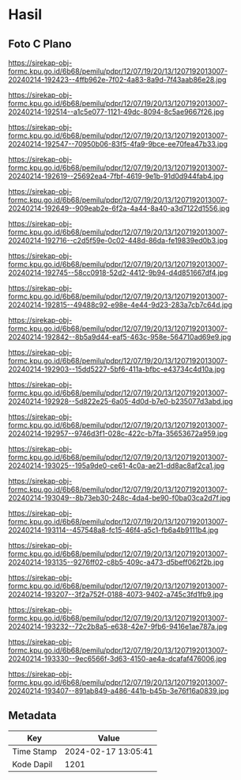 # Hasil

## Foto C Plano

https://sirekap-obj-formc.kpu.go.id/6b68/pemilu/pdpr/12/07/19/20/13/1207192013007-20240214-192423--4ffb962e-7f02-4a83-8a9d-7f43aab86e28.jpg

https://sirekap-obj-formc.kpu.go.id/6b68/pemilu/pdpr/12/07/19/20/13/1207192013007-20240214-192514--a1c5e077-1121-49dc-8094-8c5ae9667f26.jpg

https://sirekap-obj-formc.kpu.go.id/6b68/pemilu/pdpr/12/07/19/20/13/1207192013007-20240214-192547--70950b06-83f5-4fa9-9bce-ee70fea47b33.jpg

https://sirekap-obj-formc.kpu.go.id/6b68/pemilu/pdpr/12/07/19/20/13/1207192013007-20240214-192619--25692ea4-7fbf-4619-9e1b-91d0d944fab4.jpg

https://sirekap-obj-formc.kpu.go.id/6b68/pemilu/pdpr/12/07/19/20/13/1207192013007-20240214-192649--909eab2e-6f2a-4a44-8a40-a3d7122d1556.jpg

https://sirekap-obj-formc.kpu.go.id/6b68/pemilu/pdpr/12/07/19/20/13/1207192013007-20240214-192716--c2d5f59e-0c02-448d-86da-fe19839ed0b3.jpg

https://sirekap-obj-formc.kpu.go.id/6b68/pemilu/pdpr/12/07/19/20/13/1207192013007-20240214-192745--58cc0918-52d2-4412-9b94-d4d851667df4.jpg

https://sirekap-obj-formc.kpu.go.id/6b68/pemilu/pdpr/12/07/19/20/13/1207192013007-20240214-192815--49488c92-e98e-4e44-9d23-283a7cb7c64d.jpg

https://sirekap-obj-formc.kpu.go.id/6b68/pemilu/pdpr/12/07/19/20/13/1207192013007-20240214-192842--8b5a9d44-eaf5-463c-958e-564710ad69e9.jpg

https://sirekap-obj-formc.kpu.go.id/6b68/pemilu/pdpr/12/07/19/20/13/1207192013007-20240214-192903--15dd5227-5bf6-411a-bfbc-e43734c4d10a.jpg

https://sirekap-obj-formc.kpu.go.id/6b68/pemilu/pdpr/12/07/19/20/13/1207192013007-20240214-192928--5d822e25-6a05-4d0d-b7e0-b235077d3abd.jpg

https://sirekap-obj-formc.kpu.go.id/6b68/pemilu/pdpr/12/07/19/20/13/1207192013007-20240214-192957--9746d3f1-028c-422c-b7fa-35653672a959.jpg

https://sirekap-obj-formc.kpu.go.id/6b68/pemilu/pdpr/12/07/19/20/13/1207192013007-20240214-193025--195a9de0-ce61-4c0a-ae21-dd8ac8af2ca1.jpg

https://sirekap-obj-formc.kpu.go.id/6b68/pemilu/pdpr/12/07/19/20/13/1207192013007-20240214-193049--8b73eb30-248c-4da4-be90-f0ba03ca2d7f.jpg

https://sirekap-obj-formc.kpu.go.id/6b68/pemilu/pdpr/12/07/19/20/13/1207192013007-20240214-193114--457548a8-fc15-46f4-a5c1-fb6a4b9111b4.jpg

https://sirekap-obj-formc.kpu.go.id/6b68/pemilu/pdpr/12/07/19/20/13/1207192013007-20240214-193135--9276ff02-c8b5-409c-a473-d5beff062f2b.jpg

https://sirekap-obj-formc.kpu.go.id/6b68/pemilu/pdpr/12/07/19/20/13/1207192013007-20240214-193207--3f2a752f-0188-4073-9402-a745c3fd1fb9.jpg

https://sirekap-obj-formc.kpu.go.id/6b68/pemilu/pdpr/12/07/19/20/13/1207192013007-20240214-193232--72c2b8a5-e638-42e7-9fb6-9416e1ae787a.jpg

https://sirekap-obj-formc.kpu.go.id/6b68/pemilu/pdpr/12/07/19/20/13/1207192013007-20240214-193330--9ec6566f-3d63-4150-ae4a-dcafaf476006.jpg

https://sirekap-obj-formc.kpu.go.id/6b68/pemilu/pdpr/12/07/19/20/13/1207192013007-20240214-193407--891ab849-a486-441b-b45b-3e76f16a0839.jpg


## Metadata

| Key        | Value               |
| ---------- | ------------------- |
| Time Stamp | 2024-02-17 13:05:41 |
| Kode Dapil | 1201                |



